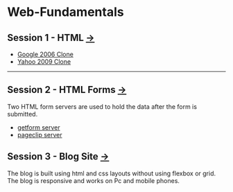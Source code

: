 # Web-Fundamentals

<p>
<h2>Session 1 - HTML <a href="https://github.com/Abdelrahmanhassan1/Web-Fundamentals/tree/main/Session%201%20-%20HTML"> -> </a></h2>
<ul>
    
<li><a href="https://github.com/Abdelrahmanhassan1/Web-Fundamentals/tree/main/Session%201%20-%20HTML/Google2006%20Clone">Google 2006 Clone</a></li>
<li><a href="https://github.com/Abdelrahmanhassan1/Web-Fundamentals/tree/main/Session%201%20-%20HTML/Yahoo2009%20Clone">Yahoo 2009 Clone</a></li>
</ul>
</p>

<hr />

<p>
<h2>Session 2 - HTML Forms <a href="https://github.com/Abdelrahmanhassan1/Web-Fundamentals/tree/main/Session%202%20-%20HTML%20Forms/"> -> </a></h2>

Two HTML form servers are used to hold the data after the form is submitted.

<ul>
    
<li><a href="https://github.com/Abdelrahmanhassan1/Web-Fundamentals/tree/main/Session2%20-%20HTML%20Forms/getform%20server%20Form">getform server</a></li>
<li><a href="https://github.com/Abdelrahmanhassan1/Web-Fundamentals/tree/main/Session2%20-%20HTML%20Forms/pageclip%20server%20Form">pageclip server</a></li>
</ul>
</p>

<p>
<h2>Session 3 - Blog Site <a href="https://github.com/Abdelrahmanhassan1/Web-Fundamentals/tree/main/Session%203%20-%20Blog%20Site/"> -> </a></h2>

The blog is built using html and css layouts without using flexbox or grid. <br />
The blog is responsive and works on Pc and mobile phones.

</p>
